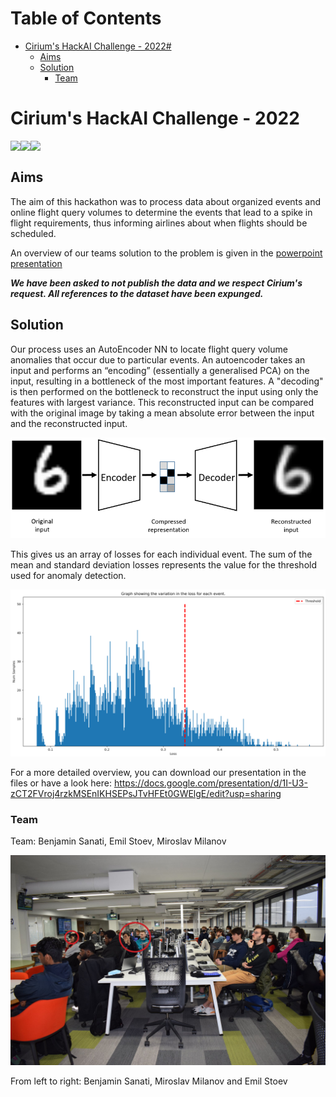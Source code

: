 Table of Contents
=================

* [Cirium's HackAI Challenge - 2022#](#ciriums-hackai-challenge---2022)
   * [Aims](#aims)
   * [Solution](#solution)
      * [Team](#team)

# Cirium's HackAI Challenge - 2022

<a href="https://www.python.org/"><img src="https://img.shields.io/badge/Python-V3.7.12-green.svg" align="left" ></a>
<a href="https://pytorch.org/get-started/locally/"><img src="https://img.shields.io/badge/PyTorch-V1.11.0-green.svg" align="left" ></a>
<a href="https://developer.nvidia.com/cuda-toolkit"><img src="https://img.shields.io/badge/cuda-V11.3.0-green.svg" align="left" ></a>
<br />

## Aims

The aim of this hackathon was to process data about organized events and online flight query volumes to determine the events that lead to a spike in flight requirements, thus informing airlines about when flights should be scheduled.

An overview of our teams solution to the problem is given in the [powerpoint presentation](./HackAI.pptx)

***We have been asked to not publish the data and we respect Cirium's request. All references to the dataset have been expunged.***

## Solution

Our process uses an AutoEncoder NN to locate flight query volume anomalies that occur due to particular events. An autoencoder takes an input and performs an “encoding” (essentially a generalised PCA) on the input, resulting in a bottleneck of the most important features. A "decoding" is then performed on the bottleneck to reconstruct the input using only the features with largest variance. This reconstructed input can be compared with the original image by taking a mean absolute error between the input and the reconstructed input. 

<p align="center"><img src="./img/autoencoder.png"></p>

This gives us an array of losses for each individual event. The sum of the mean and standard deviation losses represents the value for the threshold used for anomaly detection.

<p align="center"><img src="./img/HistogramDist.png"></p>


For a more detailed overview, you can download our presentation in the files or have a look here:
https://docs.google.com/presentation/d/1I-U3-zCT2FVroj4rzkMSEnIKHSEPsJTvHFEt0GWElgE/edit?usp=sharing

### Team

Team: Benjamin Sanati, Emil Stoev, Miroslav Milanov

<p align="center"><img src="./img/Team.png"></p>

From left to right: Benjamin Sanati, Miroslav Milanov and Emil Stoev
